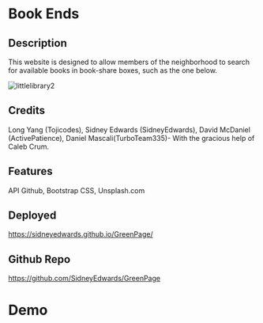 # Book Ends

## Description
This website is designed to allow members of the neighborhood to search for available books in book-share boxes, such as the one below. 

![littlelibrary2](https://github.com/SidneyEdwards/GreenPage/assets/124628764/db73a14f-ba2b-43d8-bda2-8d8b477241e1)

## Credits
Long Yang (Tojicodes), Sidney Edwards (SidneyEdwards), David McDaniel (ActivePatience), Daniel Mascali(TurboTeam335)- With the gracious help of Caleb Crum.

## Features
API Github, Bootstrap CSS, Unsplash.com


## Deployed

https://sidneyedwards.github.io/GreenPage/

## Github Repo

https://github.com/SidneyEdwards/GreenPage

# Demo

